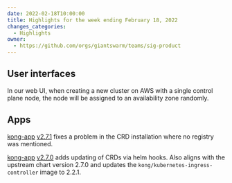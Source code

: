 ```yaml
---
date: 2022-02-18T10:00:00
title: Highlights for the week ending February 18, 2022
changes_categories:
  - Highlights
owner:
  - https://github.com/orgs/giantswarm/teams/sig-product
---
```


## User interfaces

In our web UI, when creating a new cluster on AWS with a single control plane node, the node will be assigned to an availability zone randomly.

## Apps

[kong-app](https://github.com/giantswarm/kong-app) [v2.7.1](https://github.com/giantswarm/kong-app/blob/master/CHANGELOG.md#271---2022-02-16) fixes a problem in the CRD installation where no registry was mentioned.

[kong-app](https://github.com/giantswarm/kong-app) [v2.7.0](https://github.com/giantswarm/kong-app/blob/master/CHANGELOG.md#270---2022-02-16) adds updating of CRDs via helm hooks. Also aligns with the upstream chart version 2.7.0 and updates the `kong/kubernetes-ingress-controller` image to 2.2.1.
